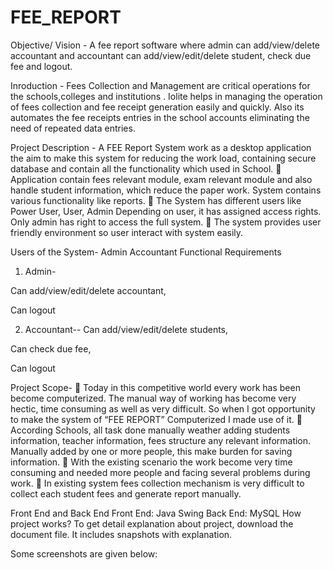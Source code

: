 # FEE_REPORT
Objective/ Vision -
A fee report software where admin can add/view/delete accountant and accountant can add/view/edit/delete student, check due fee and logout.

Inroduction -
Fees Collection and Management are critical operations for the schools,colleges and institutions . Iolite helps in managing the operation of fees collection and fee receipt generation easily and quickly. Also its automates the fee receipts entries in the school accounts eliminating the need of repeated data entries.

Project Description -
A FEE Report  System work as a desktop application the aim to make this system for reducing the work load, containing secure database and contain all the functionality which used in School.  Application contain fees relevant module, exam relevant module and also handle student information, which reduce the paper work. System contains various functionality like reports.  The System has different users like Power User, User, Admin Depending on user, it has assigned access rights. Only admin has right to access the full system.  The system provides user friendly environment so user interact with system easily.

Users of the System-
Admin
Accountant
Functional Requirements
1. Admin-   

Can add/view/edit/delete accountant,

Can logout

2. Accountant--
Can add/view/edit/delete students,

Can check due fee,

Can logout

Project Scope-
 Today in this competitive world every work has been become computerized. The manual way of working has become very hectic, time consuming as well as very difficult. So when I got opportunity to make the system of “FEE REPORT” Computerized I made use of it.
 According Schools, all task done manually weather adding students information, teacher information, fees structure any relevant information. Manually added by one or more people, this make burden for saving information. 
 With the existing scenario the work become very time consuming and needed more people and facing several problems during work. 
 In existing system fees collection mechanism is very difficult to collect each student fees and generate report manually.

Front End and Back End
Front End: Java Swing
Back End: MySQL
How project works?
To get detail explanation about project, download the document file. It includes snapshots with explanation.

Some screenshots are given below:
